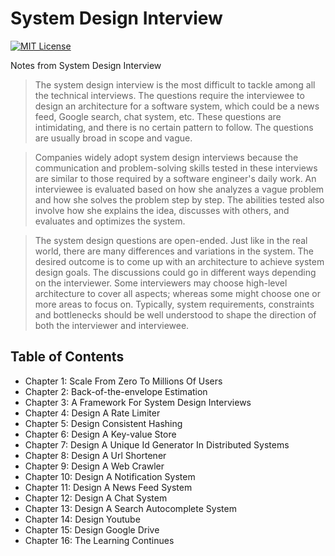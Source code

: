 # System Design Interview

[![MIT License](https://img.shields.io/badge/License-MIT-blue.svg)](https://github.com/nickolashkraus/system-design-interview/blob/master/LICENSE)

Notes from System Design Interview

>The system design interview is the most difficult to tackle among all the technical interviews. The questions require the interviewee to design an architecture for a software system, which could be a news feed, Google search, chat system, etc. These questions are intimidating, and there is no certain pattern to follow. The questions are usually broad in scope and vague.

>Companies widely adopt system design interviews because the communication and problem-solving skills tested in these interviews are similar to those required by a software engineer's daily work. An interviewee is evaluated based on how she analyzes a vague problem and how she solves the problem step by step. The abilities tested also involve how she explains the idea, discusses with others, and evaluates and optimizes the system.

>The system design questions are open-ended. Just like in the real world, there are many differences and variations in the system. The desired outcome is to come up with an architecture to achieve system design goals. The discussions could go in different ways depending on the interviewer. Some interviewers may choose high-level architecture to cover all aspects; whereas some might choose one or more areas to focus on. Typically, system requirements, constraints and bottlenecks should be well understood to shape the direction of both the interviewer and interviewee.

## Table of Contents

* Chapter 1: Scale From Zero To Millions Of Users
* Chapter 2: Back-of-the-envelope Estimation
* Chapter 3: A Framework For System Design Interviews
* Chapter 4: Design A Rate Limiter
* Chapter 5: Design Consistent Hashing
* Chapter 6: Design A Key-value Store
* Chapter 7: Design A Unique Id Generator In Distributed Systems
* Chapter 8: Design A Url Shortener
* Chapter 9: Design A Web Crawler
* Chapter 10: Design A Notification System
* Chapter 11: Design A News Feed System
* Chapter 12: Design A Chat System
* Chapter 13: Design A Search Autocomplete System
* Chapter 14: Design Youtube
* Chapter 15: Design Google Drive
* Chapter 16: The Learning Continues

